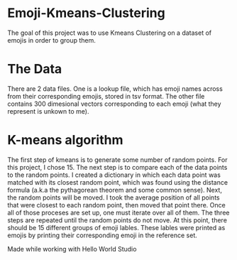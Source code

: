 # Emoji-Kmeans-Clustering
The goal of this project was to use Kmeans Clustering on a dataset of emojis in order to group them.

# The Data
There are 2 data files. One is a lookup file, which has emoji names across from their corresponding emojis, stored in tsv format. The other file contains 300 dimesional vectors corresponding to each emoji (what they represent is unkown to me).

# K-means algorithm
The first step of kmeans is to generate some number of random points. For this project, I chose 15. The next step is to compare each of the data points to the random points. I created a dictionary in which each data point was matched with its closest random point, which was found using the distance formula (a.k.a the pythagorean theorem and some common sense). Next, the random points will be moved. I took the average position of all points that were closest to each random point, then moved that point there. Once all of those proceses are set up, one must iterate over all of them. The three steps are repeated until the random points do not move. At this point, there should be 15 different groups of emoji lables. These lables were printed as emojis by printing their corresponding emoji in the reference set.

Made while working with Hello World Studio

